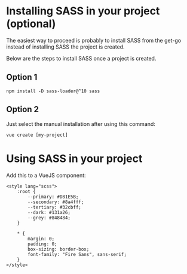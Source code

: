 # Installing SASS in your project (optional)

The easiest way to proceed is probably to install SASS from the get-go instead of installing SASS the project is created.

Below are the steps to install SASS once a project is created.

## Option 1

    npm install -D sass-loader@^10 sass

## Option 2

Just select the manual installation after using this command:

    vue create [my-project]

# Using SASS in your project

Add this to a VueJS component:

    <style lang="scss">
        :root {
            --primary: #D81E5B;
            --secondary: #8a4fff;
            --tertiary: #32cbff;
            --dark: #131a26;
            --grey: #848484;
        }

        * {
            margin: 0;
            padding: 0;
            box-sizing: border-box;
            font-family: "Fire Sans", sans-serif;
        }
    </style>